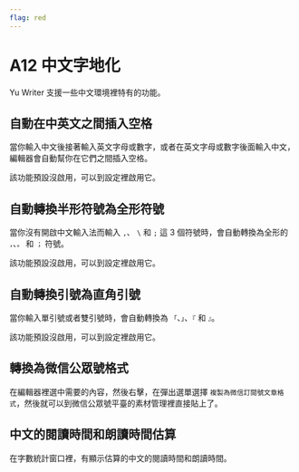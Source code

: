 ```yaml
---
flag: red
---
```

# A12 中文字地化

Yu Writer 支援一些中文環境裡特有的功能。

## 自動在中英文之間插入空格

當你輸入中文後接著輸入英文字母或數字，或者在英文字母或數字後面輸入中文，編輯器會自動幫你在它們之間插入空格。

該功能預設沒啟用，可以到設定裡啟用它。

## 自動轉換半形符號為全形符號

當你沒有開啟中文輸入法而輸入 `,`、 `\` 和 `;` 這 3 個符號時，會自動轉換為全形的 `，`、`。` 和 `；` 符號。

該功能預設沒啟用，可以到設定裡啟用它。

## 自動轉換引號為直角引號

當你輸入單引號或者雙引號時，會自動轉換為 `「`、`」`、`『` 和 `』`。

該功能預設沒啟用，可以到設定裡啟用它。

## 轉換為微信公眾號格式

在編輯器裡選中需要的內容，然後右擊，在彈出選單選擇 `複製為微信訂閱號文章格式`，然後就可以到微信公眾號平臺的素材管理裡直接貼上了。

## 中文的閱讀時間和朗讀時間估算

在字數統計窗口裡，有顯示估算的中文的閱讀時間和朗讀時間。
